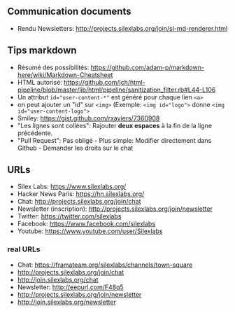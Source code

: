 ## Communication documents

- Rendu Newsletters: http://projects.silexlabs.org/join/sl-md-renderer.html

## Tips markdown

 - Résumé des possibilités: https://github.com/adam-p/markdown-here/wiki/Markdown-Cheatsheet
 - HTML autorisé: https://github.com/jch/html-pipeline/blob/master/lib/html/pipeline/sanitization_filter.rb#L44-L106
 - Un attribut `id="user-content-*"` est généré pour chaque lien `<a>`
  - on peut ajouter un "id" sur `<img>` (Exemple: `<img id="logo">` donne `<img id="user-content-logo">`
 - Smiley: https://gist.github.com/rxaviers/7360908
 - "Les lignes sont collées": Rajouter **deux espaces** à la fin de la ligne précédente.
 - "Pull Request": Pas obligé - Plus simple: Modifier directement dans Github - Demander les droits sur le chat

## URLs

- Silex Labs: https://www.silexlabs.org/
- Hacker News Paris: https://hn.silexlabs.org/
- Chat: http://projects.silexlabs.org/join/chat
- Newsletter (inscription): http://projects.silexlabs.org/join/newsletter
- Twitter: https://twitter.com/silexlabs
- Facebook: https://www.facebook.com/silexlabs
- Youtube: https://www.youtube.com/user/Silexlabs

### real URLs

- Chat: https://framateam.org/silexlabs/channels/town-square
 - http://projects.silexlabs.org/join/chat
 - http://join.silexlabs.org/chat
- Newsletter: http://eepurl.com/F48q5
 - http://projects.silexlabs.org/join/newsletter
 - http://join.silexlabs.org/newsletter
